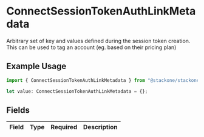 # ConnectSessionTokenAuthLinkMetadata

Arbitrary set of key and values defined during the session token creation. This can be used to tag an account (eg. based on their pricing plan)

## Example Usage

```typescript
import { ConnectSessionTokenAuthLinkMetadata } from "@stackone/stackone-client-ts/sdk/models/shared";

let value: ConnectSessionTokenAuthLinkMetadata = {};
```

## Fields

| Field       | Type        | Required    | Description |
| ----------- | ----------- | ----------- | ----------- |